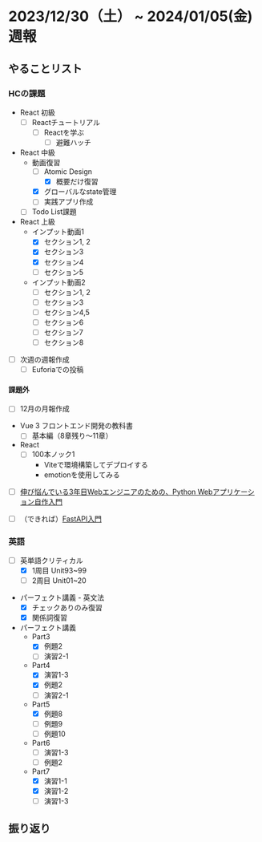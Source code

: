 # 2023/12/30（土） ~ 2024/01/05(金) 週報

## やることリスト

### HCの課題

- React 初級
  - [ ] Reactチュートリアル
    - [ ] Reactを学ぶ
      - [ ] 避難ハッチ

- React 中級
  - 動画復習
    - [ ] Atomic Design
      - [x] 概要だけ復習
    - [x] グローバルなstate管理
    - [ ] 実践アプリ作成
  - [ ] Todo List課題

- React 上級
  - インプット動画1
    - [x] セクション1, 2
    - [x] セクション3
    - [x] セクション4
    - [ ] セクション5
  - インプット動画2
    - [ ] セクション1, 2
    - [ ] セクション3
    - [ ] セクション4,5
    - [ ] セクション6
    - [ ] セクション7
    - [ ] セクション8

- [ ] 次週の週報作成
  - [ ] Euforiaでの投稿

#### 課題外

- [ ] 12月の月報作成

- Vue 3 フロントエンド開発の教科書
  - [ ] 基本編（8章残り〜11章）

- React
  - [ ] 100本ノック1
    - Viteで環境構築してデプロイする
    - emotionを使用してみる

- [ ] [伸び悩んでいる3年目Webエンジニアのための、Python Webアプリケーション自作入門](https://zenn.dev/bigen1925/books/introduction-to-web-application-with-python)

- [ ] （できれば）[FastAPI入門](https://zenn.dev/sh0nk/books/537bb028709ab9)

### 英語

- [ ] 英単語クリティカル
  - [x] 1周目 Unit93~99
  - [ ] 2周目 Unit01~20
- パーフェクト講義 - 英文法
  - [x] チェックありのみ復習
  - [x] 関係詞復習
- パーフェクト講義
  - Part3
    - [x] 例題2
    - [ ] 演習2-1
  - Part4
    - [x] 演習1-3
    - [x] 例題2
    - [ ] 演習2-1
  - Part5
    - [x] 例題8
    - [ ] 例題9
    - [ ] 例題10
  - Part6
    - [ ] 演習1-3
    - [ ] 例題2
  - Part7
    - [x] 演習1-1
    - [x] 演習1-2
    - [ ] 演習1-3

## 振り返り
